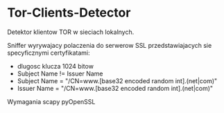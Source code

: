 # Tor-Clients-Detector

Detektor klientow TOR w sieciach lokalnych. 

Sniffer wyrywajacy polaczenia do serwerow SSL przedstawiajacych sie specyficznymi certyfikatami:
- dlugosc klucza 1024 bitow
- Subject Name != Issuer Name
- Subject Name = "/CN=www.[base32 encoded random int].(net|com)"
- Issuer Name = "/CN=www.[base32 encoded random int].(net|com)"


Wymagania
scapy
pyOpenSSL
